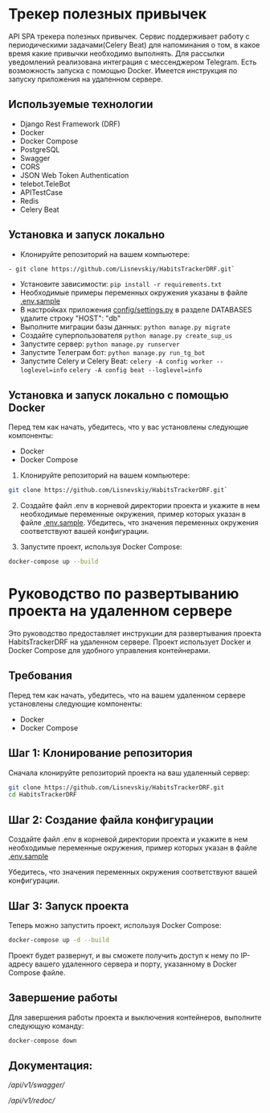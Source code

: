 # Трекер полезных привычек

API SPA трекера полезных привычек. Сервис поддерживает работу с периодическими задачами(Celery Beat)
для напоминания о том, в какое время какие привычки необходимо выполнять.
Для рассылки уведомлений реализована интеграция с мессенджером Telegram.
Есть возможность запуска с помощью Docker.
Имеется инструкция по запуску приложения на удаленном сервере.

## Используемые технологии
- Django Rest Framework (DRF)
- Docker
- Docker Compose
- PostgreSQL
- Swagger
- CORS
- JSON Web Token Authentication
- telebot.TeleBot
- APITestCase
- Redis
- Celery Beat

## Установка и запуск локально

- Клонируйте репозиторий на вашем компьютере:
```bash
- git clone https://github.com/Lisnevskiy/HabitsTrackerDRF.git`
```
- Установите зависимости:
`pip install -r requirements.txt`
- Необходимые примеры переменных окружения указаны в файле [.env.sample](.env.sample)
- В настройках приложения [config/settings.py](config/settings.py) в разделе DATABASES удалите строку "HOST": "db"
- Выполните миграции базы данных:
`python manage.py migrate`
- Создайте суперпользователя `python manage.py create_sup_us`
- Запустите сервер:
`python manage.py runserver`
- Запустите Телеграм бот:
`python manage.py run_tg_bot`
- Запустите Celery и Celery Beat:
`celery -A config worker --loglevel=info`
`celery -A config beat --loglevel=info`

## Установка и запуск локально с помощью Docker
Перед тем как начать, убедитесь, что у вас установлены следующие компоненты:

- Docker
- Docker Compose

1. Клонируйте репозиторий на вашем компьютере:
```bash 
git clone https://github.com/Lisnevskiy/HabitsTrackerDRF.git`
```
2. Создайте файл .env в корневой директории проекта и укажите в нем необходимые переменные окружения, пример которых указан в файле [.env.sample](.env.sample). 
Убедитесь, что значения переменных окружения соответствуют вашей конфигурации.

3. Запустите проект, используя Docker Compose:

```bash
docker-compose up --build
```

# Руководство по развертыванию проекта на удаленном сервере

Это руководство предоставляет инструкции для развертывания проекта HabitsTrackerDRF на удаленном сервере. Проект использует Docker и Docker Compose для удобного управления контейнерами.

## Требования

Перед тем как начать, убедитесь, что на вашем удаленном сервере установлены следующие компоненты:

- Docker
- Docker Compose

## Шаг 1: Клонирование репозитория

Сначала клонируйте репозиторий проекта на ваш удаленный сервер:

```bash
git clone https://github.com/Lisnevskiy/HabitsTrackerDRF.git
cd HabitsTrackerDRF
```

## Шаг 2: Создание файла конфигурации
Создайте файл .env в корневой директории проекта и укажите в нем необходимые переменные окружения, пример которых указан в файле [.env.sample](.env.sample)

Убедитесь, что значения переменных окружения соответствуют вашей конфигурации.

## Шаг 3: Запуск проекта
Теперь можно запустить проект, используя Docker Compose:

```bash
docker-compose up -d --build
```
Проект будет развернут, и вы сможете получить доступ к нему по IP-адресу вашего удаленного сервера и порту, указанному в Docker Compose файле.

## Завершение работы
Для завершения работы проекта и выключения контейнеров, выполните следующую команду:
```bash
docker-compose down
```

## Документация:
*/api/v1/swagger/*

*/api/v1/redoc/*
